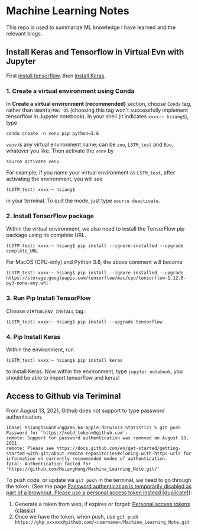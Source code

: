 # Machine Learning Notes

This repo is used to summarize ML knowledge I have learned and the relevant blogs.




## Install Keras and Tensorflow in Virtual Evn with Jupyter

First [install tensorflow](https://www.tensorflow.org/install/pip#package-location), then [install Keras](https://keras.io/#installation).

### 1. Create a virtual environment using Conda

In **Create a virtual environment (recommended)** section, choose `Conda` tag, rather than `UBUNTU/MAC OS` (choosing this tag won't successfully implement tensorflow in Jupyter notebook). In your shell (it indicates `xxxx:~ hsiang$`), type

`conda create -n venv pip python=3.6`

`venv` is any virtual environment name; can be `zoo`, `LSTM_test` and `Boo`, whatever you like. Then activate the `venv` by
    
`source activate venv` 

For example, if you name your virtual environment as `LSTM_test`, after activating the environment, you will see

`(LSTM_test) xxxx:~ hsiang$   `

in your terminal. To quit the mode, just type `source deactivate`.

### 2. Install TensorFlow package

Within the virtual environment, we also need to install the TensorFlow pip package using its complete URL.

`(LSTM_test) xxxx:~ hsiang$ pip install --ignore-installed --upgrade complete_URL`

For MacOS (CPU-only) and Python 3.6, the above comment will become

`(LSTM_test) xxxx:~ hsiang$ pip install --ignore-installed --upgrade  https://storage.googleapis.com/tensorflow/mac/cpu/tensorflow-1.12.0-py3-none-any.whl`

### 3. Run Pip Install TensorFlow

Choose `VIRTUALENV INSTALL` tag:

`(LSTM_test) xxxx:~ hsiang$ pip install --upgrade tensorflow`

### 4. Pip Install Keras

Within the environment, run

`(LSTM_test) xxxx:~ hsiang$ pip install keras`

to install Keras. Now within the environment, type `jupyter notebook`, you should be able to import tensorflow and keras!


## Access to Github via Teriminal

From August 13, 2021, Github does not support to type password authentication. 
```
(base) hsianghsuanhung@x86_64-apple-darwin13 Statistics % git push 
Password for 'https://<old_token>@github.com': 
remote: Support for password authentication was removed on August 13, 2021.
remote: Please see https://docs.github.com/en/get-started/getting-started-with-git/about-remote-repositories#cloning-with-https-urls for information on currently recommended modes of authentication.
fatal: Authentication failed for 'https://github.com/HsiangHung/Machine_Learning_Note.git/'
```

To push code, or update via `git push` in the terminal, we need to go through the token. (See the page [Password authentication is temporarily disabled as part of a brownout. Please use a personal access token instead [duplicate]](https://stackoverflow.com/questions/68191392/password-authentication-is-temporarily-disabled-as-part-of-a-brownout-please-us/68192584#68192584)):

1. Generate a token from web, if expires or forget: [Personal access tokens (classic)](https://github.com/settings/tokens)
2. Once we have the token, when push, use `git push https://ghp_xxxxxx@github.com/<username>/Machine_Learning_Note.git
`

